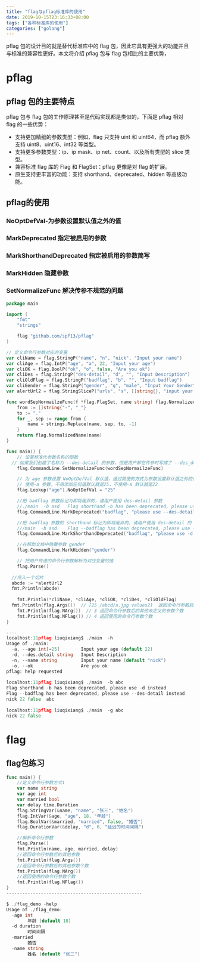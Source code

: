 ```yaml
---
title: "flag与pflag标准库的使用"
date: 2019-10-15T23:16:33+08:00
tags: ["各种标准库的使用"]
categories: ["golang"]
---
```


pflag 包的设计目的就是替代标准库中的 flag 包，因此它具有更强大的功能并且与标准的兼容性更好。本文将介绍 pflag 包与 flag 包相比的主要优势，

<!--more-->
# pflag

## pflag 包的主要特点

pflag 包与 flag 包的工作原理甚至是代码实现都是类似的，下面是 pflag 相对 flag 的一些优势：

- 支持更加精细的参数类型：例如，flag 只支持 uint 和 uint64，而 pflag 额外支持 uint8、uint16、int32 等类型。
- 支持更多参数类型：ip、ip mask、ip net、count、以及所有类型的 slice 类型。
- 兼容标准 flag 库的 Flag 和 FlagSet：pflag 更像是对 flag 的扩展。
- 原生支持更丰富的功能：支持 shorthand、deprecated、hidden 等高级功能。

## pflag的使用

### NoOptDefVal-为参数设置默认值之外的值

### MarkDeprecated 指定被启用的参数

### MarkShorthandDeprecated 指定被启用的参数简写

### MarkHidden 隐藏参数

### SetNormalizeFunc 解决传参不规范的问题

```go
package main

import (
	"fmt"
	"strings"

	flag "github.com/spf13/pflag"
)

// 定义命令行参数对应的变量
var cliName = flag.StringP("name", "n", "nick", "Input your name")
var cliAge = flag.IntP("age", "a", 22, "Input your age")
var cliOK = flag.BoolP("ok", "o", false, "Are you ok")
var cliDes = flag.StringP("des-detail", "d", "", "Input Description")
var cliOldFlag = flag.StringP("badflag", "b", "", "Input badflag")
var cliGender = flag.StringP("gender", "g", "male", "Input Your Gender")
var alertUrl2 = flag.StringSliceP("urls", "s", []string{}, "input your alertmanager cluster url")

func wordSepNormailzeFunc(f *flag.FlagSet, name string) flag.NormalizedName {
	from := []string{"-", "_"}
	to := "."
	for _, sep := range from {
		name = strings.Replace(name, sep, to, -1)
	}
	return flag.NormalizedName(name)
}

func main() {
	// 设置标准化参数名称的函数
  // 如果我们创建了名称为 --des-detail 的参数，但是用户却在传参时写成了 --des_detail 或 --des.detail 会怎么样？默认情况下程序会报错退出，但是我们可以通过 pflag 提供的 SetNormalizeFunc 功能轻松的解决这个问题
	flag.CommandLine.SetNormalizeFunc(wordSepNormailzeFunc)

	// 为 age 参数设置 NoOptDefVal 默认值，通过简便的方式为参数设置默认值之外的值
	// 使用-a 参数，不用添加任何值默认就是25，不使用-a 默认就是22
	flag.Lookup("age").NoOptDefVal = "25"

	//把 badflag 参数标记为即将废弃的，请用户使用 des-detail 参数
	//./main  -b asd   Flag shorthand -b has been deprecated, please use -d instead
	flag.CommandLine.MarkDeprecated("badflag", "please use --des-detail instead")

	//把 badflag 参数的 shorthand 标记为即将废弃的，请用户使用 des-detail 的 shorthand 参数
	///main  -b asd    Flag --badflag has been deprecated, please use --des-detail instead
	flag.CommandLine.MarkShorthandDeprecated("badflag", "please use -d instead")

	//在帮助文档中隐藏参数 gender
	flag.CommandLine.MarkHidden("gender")

	// 把用户传递的命令行参数解析为对应变量的值
	flag.Parse()
  
  //传入一个切片
  abcde := *alertUrl2
  fmt.Println(abcde)
  
	fmt.Println(*cliName, *cliAge, *cliOK, *cliDes, *cliOldFlag)
  fmt.Println(flag.Args())  // [25 /abcd/a.jpg values2]  返回命令行参数后的其他参数，以[]string类型
	fmt.Println(flag.NArg())  // 3 返回命令行参数后的其他未定义的参数个数
	fmt.Println(flag.NFlag()) // 4 返回使用的命令行参数个数
}

----
localhost:11pflag liuqixiang$ ./main  -h
Usage of ./main:
  -a, --age int[=25]        Input your age (default 22)
  -d, --des.detail string   Input Description
  -n, --name string         Input your name (default "nick")
  -o, --ok                  Are you ok
pflag: help requested
                                             
localhost:11pflag liuqixiang$ ./main  -b abc
Flag shorthand -b has been deprecated, please use -d instead
Flag --badflag has been deprecated, please use --des-detail instead
nick 22 false  abc
                                             
localhost:11pflag liuqixiang$ ./main  -g abc
nick 22 false  
```

# flag

## flag包练习

```go
func main() {
	//定义命令行参数方式1
	var name string
	var age int
	var married bool
	var delay time.Duration
	flag.StringVar(&name, "name", "张三", "姓名")
	flag.IntVar(&age, "age", 18, "年龄")
	flag.BoolVar(&married, "married", false, "婚否")
	flag.DurationVar(&delay, "d", 0, "延迟的时间间隔")

	//解析命令行参数
	flag.Parse()
	fmt.Println(name, age, married, delay)
	//返回命令行参数后的其他参数
	fmt.Println(flag.Args())
	//返回命令行参数后的其他参数个数
	fmt.Println(flag.NArg())
	//返回使用的命令行参数个数
	fmt.Println(flag.NFlag())
}
---------------------------------------------------

$ ./flag_demo -help
Usage of ./flag_demo:
  -age int
        年龄 (default 18)
  -d duration
        时间间隔
  -married
        婚否
  -name string
        姓名 (default "张三")
